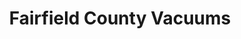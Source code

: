---
title: "Fairfield County Vacuums"
url: /stamford/fairfield-county-vacuums/
shop: vacuum cleaner
---